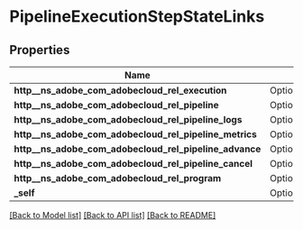 # PipelineExecutionStepStateLinks

## Properties

Name | Type | Description | Notes
------------ | ------------- | ------------- | -------------
**http__ns_adobe_com_adobecloud_rel_execution** | Option<[**crate::models::HalLink**](HalLink.md)> |  | [optional]
**http__ns_adobe_com_adobecloud_rel_pipeline** | Option<[**crate::models::HalLink**](HalLink.md)> |  | [optional]
**http__ns_adobe_com_adobecloud_rel_pipeline_logs** | Option<[**crate::models::HalLink**](HalLink.md)> |  | [optional]
**http__ns_adobe_com_adobecloud_rel_pipeline_metrics** | Option<[**crate::models::HalLink**](HalLink.md)> |  | [optional]
**http__ns_adobe_com_adobecloud_rel_pipeline_advance** | Option<[**crate::models::HalLink**](HalLink.md)> |  | [optional]
**http__ns_adobe_com_adobecloud_rel_pipeline_cancel** | Option<[**crate::models::HalLink**](HalLink.md)> |  | [optional]
**http__ns_adobe_com_adobecloud_rel_program** | Option<[**crate::models::HalLink**](HalLink.md)> |  | [optional]
**_self** | Option<[**crate::models::HalLink**](HalLink.md)> |  | [optional]

[[Back to Model list]](../README.md#documentation-for-models) [[Back to API list]](../README.md#documentation-for-api-endpoints) [[Back to README]](../README.md)


